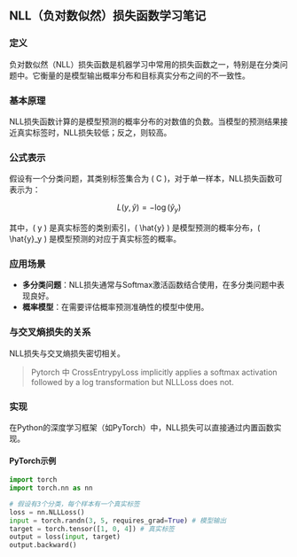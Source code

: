 ## NLL（负对数似然）损失函数学习笔记

### 定义
负对数似然（NLL）损失函数是机器学习中常用的损失函数之一，特别是在分类问题中。它衡量的是模型输出概率分布和目标真实分布之间的不一致性。

### 基本原理
NLL损失函数计算的是模型预测的概率分布的对数值的负数。当模型的预测结果接近真实标签时，NLL损失较低；反之，则较高。

### 公式表示
假设有一个分类问题，其类别标签集合为 \( C \)，对于单一样本，NLL损失函数可表示为：

$$
L(y, \hat{y}) = - \log(\hat{y}_y)
$$

其中，\( y \) 是真实标签的类别索引，\( \hat{y} \) 是模型预测的概率分布，\( \hat{y}_y \) 是模型预测的对应于真实标签的概率。

### 应用场景
- **多分类问题**：NLL损失通常与Softmax激活函数结合使用，在多分类问题中表现良好。
- **概率模型**：在需要评估概率预测准确性的模型中使用。

### 与交叉熵损失的关系
NLL损失与交叉熵损失密切相关。
> Pytorch 中 CrossEntrypyLoss implicitly applies a softmax activation followed by a log transformation but NLLLoss does not.

### 实现
在Python的深度学习框架（如PyTorch）中，NLL损失可以直接通过内置函数实现。

#### PyTorch示例
```python
import torch
import torch.nn as nn

# 假设有3个分类，每个样本有一个真实标签
loss = nn.NLLLoss()
input = torch.randn(3, 5, requires_grad=True) # 模型输出
target = torch.tensor([1, 0, 4]) # 真实标签
output = loss(input, target)
output.backward()
